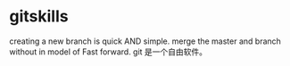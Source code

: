 # gitskills
creating a  new branch is quick AND simple.
merge the master and branch without in model of Fast forward.
git 是一个自由软件。
